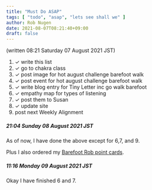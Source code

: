 ```yaml
---
title: "Must Do ASAP"
tags: [ "todo", "asap", "lets see shall we" ]
author: Rob Nugen
date: 2021-08-07T08:21:40+09:00
draft: false
---
```


(written 08:21 Saturday 07 August 2021 JST)

1. ✓ write this list
2. ✓ go to chakra class
3. ✓ post image for hot august challenge barefoot walk
4. ✓ post event for hot august challenge barefoot walk
5. ✓ write blog entry for Tiny Letter inc go walk barefoot
6. ✓ empathy map for types of listening
7. ✓ post them to Susan
8. ✓ update site
9. post next Weekly Alignment


##### 21:04 Sunday 08 August 2021 JST

As of now, I have done the above except for 6,7, and 9.

Plus I also ordered my [Barefoot Rob point
cards](/journal/2021/08/08/barefoot-rob-point-cards/).

##### 11:16 Monday 09 August 2021 JST

Okay I have finished 6 and 7.
